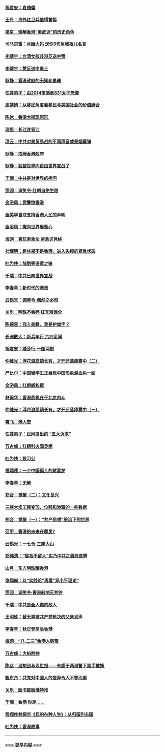 #### [祝君安：哀傀儡](../pages/nsc993/n11499776.md?t=09050244) 
#### [王丹：海外红卫兵值得警惕](../pages/nsc993/n11498138.md?t=09050244) 
#### [梁京：理解香港“勇武派”的历史角色](../pages/nsc993/n11498006.md?t=09050244) 
#### [司马京雷：月娥大妈  送你3句皇城根儿名言](../pages/nsc993/n11497885.md?t=09050244) 
#### [李靖宇：台湾女孩赴港反送中赞](../pages/nsc993/n11497721.md?t=09050244) 
#### [李靖宇：赞反送中勇士](../pages/nsc993/n11497452.md?t=09050244) 
#### [耿静：香港政府的无知和愚昧](../pages/nsc993/n11494238.md?t=09050244) 
#### [任姓男子：由2014堕落到831太子恐袭](../pages/nsc993/n11496683.md?t=09050244) 
#### [高婧婧：从移民角度看移民与美国社会的价值磨合](../pages/nsc993/n11495757.md?t=09050244) 
#### [陈达：香港大街现原形 ](../pages/nsc993/n11495441.md?t=09050244) 
#### [理悟：长江连香江](../pages/nsc993/n11495377.md?t=09050244) 
#### [项云：中共对美贸易战的不同声音或是烟幕弹](../pages/nsc993/n11494929.md?t=09050244) 
#### [耿静：取缔香港政府](../pages/nsc993/n11494218.md?t=09050244) 
#### [耿静：独裁世界向自由世界宣战了](../pages/nsc993/n11494190.md?t=09050244) 
#### [千瑞：中共是对世界的拷问](../pages/nsc993/n11493021.md?t=09050244) 
#### [莲园：调笑令‧红朝自绝生路](../pages/nsc993/n11493011.md?t=09050244) 
#### [金浴凤：武警惊香港](../pages/nsc993/n11492994.md?t=09050244) 
#### [全美学自联支持香港人民的声明](../pages/nsc993/n11492630.md?t=09050244) 
#### [金浴凤：魔向世界展畜心](../pages/nsc993/n11492599.md?t=09050244) 
#### [海网：真玩紧急法 紧急送党终 ](../pages/nsc993/n11492535.md?t=09050244) 
#### [杜耀明：是林郑不是香港，进入失控的紧急状态](../pages/nsc993/n11491420.md?t=09050244) 
#### [吐为快：陆胞寄语黄之锋](../pages/nsc993/n11491117.md?t=09050244) 
#### [千瑞：中共已向世界宣战](../pages/nsc993/n11490123.md?t=09050244) 
#### [李春草：新时代的港首](../pages/nsc993/n11489864.md?t=09050244) 
#### [云鹤天：调笑令·偶然之必然](../pages/nsc993/n11489701.md?t=09050244) 
#### [关乐：明珠不会碎 红瓦难保全](../pages/nsc993/n11489647.md?t=09050244) 
#### [陈婉容：我入美籍，我是护旗手？](../pages/nsc993/n11487908.md?t=09050244) 
#### [长洲散人：新兵车行 六四见闻](../pages/nsc993/n11487729.md?t=09050244) 
#### [祝君安：踏莎行‧一国两制](../pages/nsc993/n11487699.md?t=09050244) 
#### [仲维光：浮花浪蕊镇长有，才开还落瘴雾中（二）](../pages/nsc993/n11483286.md?t=09050244) 
#### [严比尔：中国留学生正展现中国形象最血色一面](../pages/nsc993/n11485145.md?t=09050244) 
#### [金浴凤：红朝威权赋](../pages/nsc993/n11485191.md?t=09050244) 
#### [林保华：香港危机在于北京内斗](../pages/nsc993/n11484593.md?t=09050244) 
#### [仲维光：浮花浪蕊镇长有，才开还落瘴雾中（ㄧ）](../pages/nsc993/n11483259.md?t=09050244) 
#### [霄飞：港人赞](../pages/nsc993/n11482957.md?t=09050244) 
#### [任姓男子：民间提出的 “五大诉求”](../pages/nsc993/n11482897.md?t=09050244) 
#### [万古缘：红蛾引火邪灵烬](../pages/nsc993/n11482886.md?t=09050244) 
#### [吐为快：致习公](../pages/nsc993/n11482867.md?t=09050244) 
#### [福瑞德：一个中国孤儿的财富梦](../pages/nsc993/n11482817.md?t=09050244) 
#### [李春草：无解](../pages/nsc993/n11482791.md?t=09050244) 
#### [郑合：觉醒（二）：文化复兴](../pages/nsc993/n11478025.md?t=09050244) 
#### [三峡大坝工程变形、位移和渗漏的一些数据](../pages/nsc993/n11478232.md?t=09050244) 
#### [郑合：觉醒（一）：“共产思想”统治下的世界](../pages/nsc993/n11477663.md?t=09050244) 
#### [范甲：香港的未来在哪里?](../pages/nsc993/n11477249.md?t=09050244) 
#### [云鹤天：一七令·三座大山](../pages/nsc993/n11477192.md?t=09050244) 
#### [郑纯清：“留岛不留人”实乃中共之最终底牌](../pages/nsc993/n11476160.md?t=09050244) 
#### [山月：东方明珠耀香港](../pages/nsc993/n11476077.md?t=09050244) 
#### [张翎燊：以“实践论”再看“邓小平理论”](../pages/nsc993/n11475733.md?t=09050244) 
#### [莲园：调笑令‧香港敲响灭共钟](../pages/nsc993/n11475723.md?t=09050244) 
#### [千瑞：中共是全人类的敌人](../pages/nsc993/n11475329.md?t=09050244) 
#### [王明珠：替无辜被共产党枪决的父亲发声](../pages/nsc993/n11474570.md?t=09050244) 
#### [李春草：秋日登高眺香港 ](../pages/nsc993/n11474491.md?t=09050244) 
#### [海网：“八·二三”香港人链赞 ](../pages/nsc993/n11474538.md?t=09050244) 
#### [万古缘：大屿荆神](../pages/nsc993/n11474401.md?t=09050244) 
#### [陈达：没想到与现世报——有感于两港警下黑手被捕 ](../pages/nsc993/n11472557.md?t=09050244) 
#### [甑东舟：共党对中国人的变异令人不寒而栗](../pages/nsc993/n11472496.md?t=09050244) 
#### [关乐：脸书扇脸推特推](../pages/nsc993/n11472488.md?t=09050244) 
#### [千瑞：香港  你是…… ](../pages/nsc993/n11472459.md?t=09050244) 
#### [程翔序林保华《我的杂种人生》：从归国到去国](../pages/nsc993/n11472369.md?t=09050244) 
#### [吐为快：香港故事](../pages/nsc993/n11471931.md?t=09050244) 

----
#### [ >>> 更早内容 <<< ](../indexes/nsc993-earlier.md)
